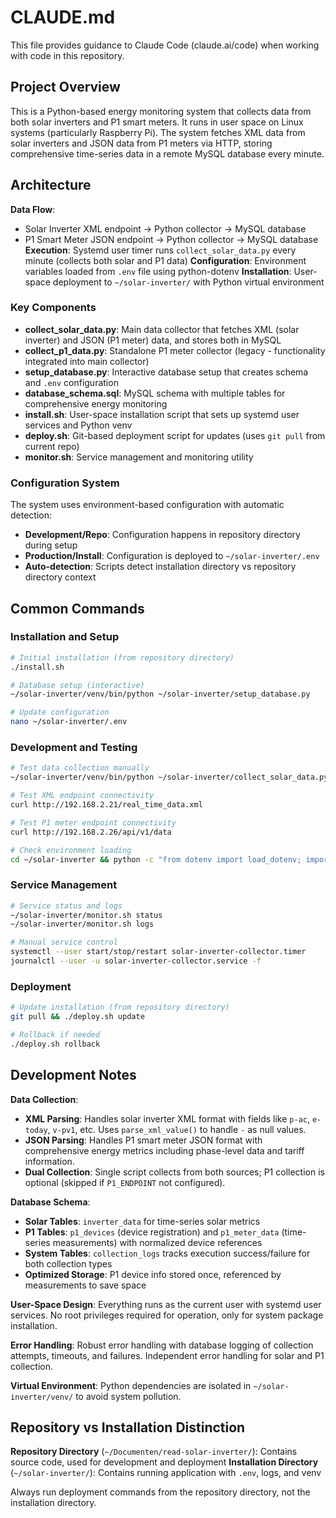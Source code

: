 # CLAUDE.md

This file provides guidance to Claude Code (claude.ai/code) when working with code in this repository.

## Project Overview

This is a Python-based energy monitoring system that collects data from both solar inverters and P1 smart meters. It runs in user space on Linux systems (particularly Raspberry Pi). The system fetches XML data from solar inverters and JSON data from P1 meters via HTTP, storing comprehensive time-series data in a remote MySQL database every minute.

## Architecture

**Data Flow**:
- Solar Inverter XML endpoint → Python collector → MySQL database
- P1 Smart Meter JSON endpoint → Python collector → MySQL database
**Execution**: Systemd user timer runs `collect_solar_data.py` every minute (collects both solar and P1 data)
**Configuration**: Environment variables loaded from `.env` file using python-dotenv
**Installation**: User-space deployment to `~/solar-inverter/` with Python virtual environment

### Key Components

- **collect_solar_data.py**: Main data collector that fetches XML (solar inverter) and JSON (P1 meter) data, and stores both in MySQL
- **collect_p1_data.py**: Standalone P1 meter collector (legacy - functionality integrated into main collector)
- **setup_database.py**: Interactive database setup that creates schema and `.env` configuration
- **database_schema.sql**: MySQL schema with multiple tables for comprehensive energy monitoring
- **install.sh**: User-space installation script that sets up systemd user services and Python venv
- **deploy.sh**: Git-based deployment script for updates (uses `git pull` from current repo)
- **monitor.sh**: Service management and monitoring utility

### Configuration System

The system uses environment-based configuration with automatic detection:
- **Development/Repo**: Configuration happens in repository directory during setup
- **Production/Install**: Configuration is deployed to `~/solar-inverter/.env`
- **Auto-detection**: Scripts detect installation directory vs repository directory context

## Common Commands

### Installation and Setup
```bash
# Initial installation (from repository directory)
./install.sh

# Database setup (interactive)
~/solar-inverter/venv/bin/python ~/solar-inverter/setup_database.py

# Update configuration
nano ~/solar-inverter/.env
```

### Development and Testing
```bash
# Test data collection manually
~/solar-inverter/venv/bin/python ~/solar-inverter/collect_solar_data.py

# Test XML endpoint connectivity
curl http://192.168.2.21/real_time_data.xml

# Test P1 meter endpoint connectivity
curl http://192.168.2.26/api/v1/data

# Check environment loading
cd ~/solar-inverter && python -c "from dotenv import load_dotenv; import os; load_dotenv(); print(f'Solar: {os.getenv(\"SOLAR_XML_ENDPOINT\")}, P1: {os.getenv(\"P1_ENDPOINT\")}')"
```

### Service Management
```bash
# Service status and logs
~/solar-inverter/monitor.sh status
~/solar-inverter/monitor.sh logs

# Manual service control
systemctl --user start/stop/restart solar-inverter-collector.timer
journalctl --user -u solar-inverter-collector.service -f
```

### Deployment
```bash
# Update installation (from repository directory)
git pull && ./deploy.sh update

# Rollback if needed
./deploy.sh rollback
```

## Development Notes

**Data Collection**:
- **XML Parsing**: Handles solar inverter XML format with fields like `p-ac`, `e-today`, `v-pv1`, etc. Uses `parse_xml_value()` to handle `-` as null values.
- **JSON Parsing**: Handles P1 smart meter JSON format with comprehensive energy metrics including phase-level data and tariff information.
- **Dual Collection**: Single script collects from both sources; P1 collection is optional (skipped if `P1_ENDPOINT` not configured).

**Database Schema**:
- **Solar Tables**: `inverter_data` for time-series solar metrics
- **P1 Tables**: `p1_devices` (device registration) and `p1_meter_data` (time-series measurements) with normalized device references
- **System Tables**: `collection_logs` tracks execution success/failure for both collection types
- **Optimized Storage**: P1 device info stored once, referenced by measurements to save space

**User-Space Design**: Everything runs as the current user with systemd user services. No root privileges required for operation, only for system package installation.

**Error Handling**: Robust error handling with database logging of collection attempts, timeouts, and failures. Independent error handling for solar and P1 collection.

**Virtual Environment**: Python dependencies are isolated in `~/solar-inverter/venv/` to avoid system pollution.

## Repository vs Installation Distinction

**Repository Directory** (`~/Documenten/read-solar-inverter/`): Contains source code, used for development and deployment
**Installation Directory** (`~/solar-inverter/`): Contains running application with `.env`, logs, and venv

Always run deployment commands from the repository directory, not the installation directory.